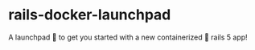 # rails-docker-launchpad
A launchpad :rocket: to get you started with a new containerized :whale: rails 5 app!
